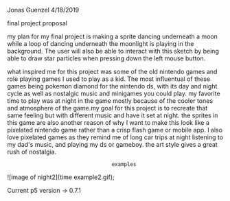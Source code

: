 Jonas Guenzel
4/18/2019

final project proposal

my plan for my final project is making a sprite dancing underneath a moon while a loop of dancing underneath the moonlight is playing in the background. The user will also be able to interact with this sketch by being able to draw star particles when pressing down the left mouse button.

what inspired me for this project was some of the old nintendo games and role playing games I used to play as a kid. The most influentual of these games being pokemon diamond for the nintendo ds, with its day and night cycle as well as nostalgic music and minigames you could play. my favorite time to play was at night in the game mostly because of the cooler tones and atmosphere of the game.my goal for this project is to recreate that same feeling but with different music and have it set at night. the sprites in this game are also another reason of why I want to make this look like a pixelated nintendo game rather than a crisp flash game or mobile app. I also love pixelated games as they remind me of long car trips at night listening to my dad's music, and playing my ds or gameboy. the art style gives a great rush of nostalgia.

                                      examples

![image of night2](time example2.gif);


Current p5 version -> 0.7.1
